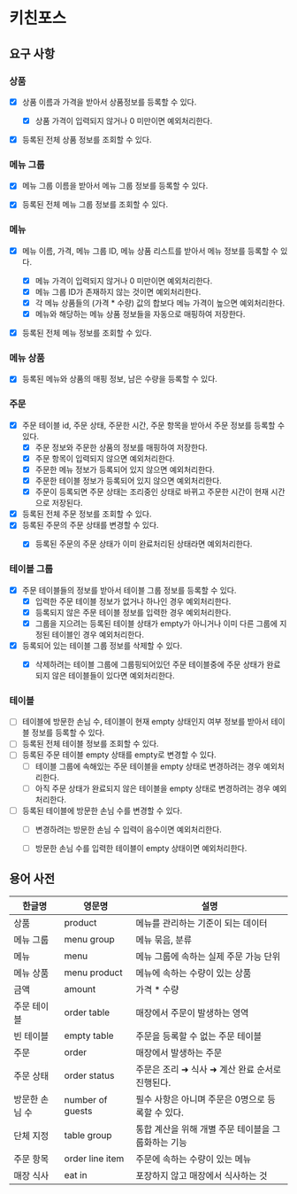 # 키친포스

## 요구 사항

### 상품
- [x] 상품 이름과 가격을 받아서 상품정보를 등록할 수 있다.
  - [x] 상품 가격이 입력되지 않거나 0 미만이면 예외처리한다.
- [x] 등록된 전체 상품 정보를 조회할 수 있다.


### 메뉴 그룹
- [x] 메뉴 그룹 이름을 받아서 메뉴 그룹 정보를 등록할 수 있다.
- [x] 등록된 전체 메뉴 그룹 정보를 조회할 수 있다.


### 메뉴
- [x] 메뉴 이름, 가격, 메뉴 그룹 ID, 메뉴 상품 리스트를 받아서 메뉴 정보를 등록할 수 있다.
  - [x] 메뉴 가격이 입력되지 않거나 0 미만이면 예외처리한다.
  - [x] 메뉴 그룹 ID가 존재하지 않는 것이면 예외처리한다.
  - [x] 각 메뉴 상품들의 (가격 * 수량) 값의 합보다 메뉴 가격이 높으면 예외처리한다.
  - [x] 메뉴와 해당하는 메뉴 상품 정보들을 자동으로 매핑하여 저장한다.
- [x] 등록된 전체 메뉴 정보를 조회할 수 있다.
  

### 메뉴 상품 
- [x] 등록된 메뉴와 상품의 매핑 정보, 남은 수량을 등록할 수 있다.


### 주문
- [x] 주문 테이블 id, 주문 상태, 주문한 시간, 주문 항목을 받아서 주문 정보를 등록할 수 있다.
  - [x] 주문 정보와 주문한 상품의 정보를 매핑하여 저장한다.
  - [x] 주문 항목이 입력되지 않으면 예외처리한다.
  - [x] 주문한 메뉴 정보가 등록되어 있지 않으면 예외처리한다.
  - [x] 주문한 테이블 정보가 등록되어 있지 않으면 예외처리한다.
  - [x] 주문이 등록되면 주문 상태는 조리중인 상태로 바뀌고 주문한 시간이 현재 시간으로 저장된다.
- [x] 등록된 전체 주문 정보를 조회할 수 있다.
- [x] 등록된 주문의 주문 상태를 변경할 수 있다.
  - [x] 등록된 주문의 주문 상태가 이미 완료처리된 상태라면 예외처리한다.


### 테이블 그룹
- [x] 주문 테이블들의 정보를 받아서 테이블 그룹 정보를 등록할 수 있다.
  - [x] 입력한 주문 테이블 정보가 없거나 하나인 경우 예외처리한다.
  - [x] 등록되지 않은 주문 테이블 정보를 입력한 경우 예외처리한다.
  - [x] 그룹을 지으려는 등록된 테이블 상태가 empty가 아니거나 이미 다른 그룹에 지정된 테이블인 경우 예외처리한다.
- [x] 등록되어 있는 테이블 그룹 정보를 삭제할 수 있다.
  - [x] 삭제하려는 테이블 그룹에 그룹핑되어있던 주문 테이블중에 주문 상태가 완료되지 않은 테이블들이 있다면 예외처리한다.


### 테이블
- [ ] 테이블에 방문한 손님 수, 테이블이 현재 empty 상태인지 여부 정보를 받아서 테이블 정보를 등록할 수 있다.
- [ ] 등록된 전체 테이블 정보를 조회할 수 있다.
- [ ] 등록된 주문 테이블 empty 상태를 empty로 변경할 수 있다.
  - [ ] 테이블 그룹에 속해있는 주문 테이블을 empty 상태로 변경하려는 경우 예외처리한다.
  - [ ] 아직 주문 상태가 완료되지 않은 테이블을 empty 상태로 변경하려는 경우 예외처리한다.
- [ ] 등록된 테이블에 방문한 손님 수를 변경할 수 있다.
  - [ ] 변경하려는 방문한 손님 수 입력이 음수이면 예외처리한다.
  - [ ] 방문한 손님 수를 입력한 테이블이 empty 상태이면 예외처리한다.



## 용어 사전

| 한글명 | 영문명 | 설명 |
| --- | --- | --- |
| 상품 | product | 메뉴를 관리하는 기준이 되는 데이터 |
| 메뉴 그룹 | menu group | 메뉴 묶음, 분류 |
| 메뉴 | menu | 메뉴 그룹에 속하는 실제 주문 가능 단위 |
| 메뉴 상품 | menu product | 메뉴에 속하는 수량이 있는 상품 |
| 금액 | amount | 가격 * 수량 |
| 주문 테이블 | order table | 매장에서 주문이 발생하는 영역 |
| 빈 테이블 | empty table | 주문을 등록할 수 없는 주문 테이블 |
| 주문 | order | 매장에서 발생하는 주문 |
| 주문 상태 | order status | 주문은 조리 ➜ 식사 ➜ 계산 완료 순서로 진행된다. |
| 방문한 손님 수 | number of guests | 필수 사항은 아니며 주문은 0명으로 등록할 수 있다. |
| 단체 지정 | table group | 통합 계산을 위해 개별 주문 테이블을 그룹화하는 기능 |
| 주문 항목 | order line item | 주문에 속하는 수량이 있는 메뉴 |
| 매장 식사 | eat in | 포장하지 않고 매장에서 식사하는 것 |
